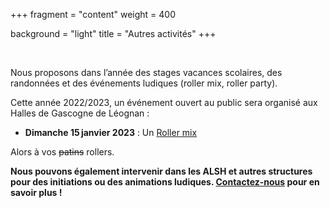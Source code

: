 +++
fragment = "content"
weight = 400

background = "light"
title = "Autres activités"
+++

 
 
Nous proposons dans l’année des stages vacances scolaires, des randonnées et des événements ludiques (roller mix, roller party).

Cette année 2022/2023, un événement ouvert au public sera organisé aux Halles de Gascogne de Léognan : 

   * __Dimanche 15 janvier 2023__ : Un [Roller mix](https://ffroller.fr/ecole-de-roller/roller-mix/)
   
Alors à vos ~~patins~~ rollers.


__Nous pouvons également intervenir dans les ALSH et autres structures pour des initiations ou des animations ludiques. [Contactez-nous](/contact) pour en savoir plus !__
